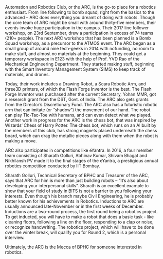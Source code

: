 <!-- TITLE: The Automation and Robotics Club -->

Automation and Robotics Club, or the ARC, is the go-to place for a robotics enthusiast. From line following to bomb squad, right from the basics to the advanced – ARC does everything you dreamt of doing with robots. Though the core team of ARC might be small with around thirty-five members, their events invoke huge participation in the campus. Their 2017 line follower workshop, on 23rd September, drew a participation in excess of 74 teams (210+ people). The next ARC workshop that has been planned is a Bomb Squad workshop, as a precursor to the ATMOS event. The ARC began as a small group of around nine tech-geeks in 2014 with nofunding, no room to make stuff, and almost no materials at the beginning. They could get a temporary workspace in E123 with the help of Prof. YVD Rao of the Mechanical Engineering Department. They started making stuff, beginning with the Smart Inventory Management System (SIMS) to keep track of materials, and drones.

Today, their work includes a Drawing Robot, a Scara Robotic Arm, and three3D printers, of which the Flash Forge Inventor is the best. The Flash Forge Inventor was purchased after the current Secretary, Yohan MMR, got a research grant from the DST, Govt. of India. The ARC also gets grants from the Director’s Discretionary Fund. The ARC also has a futuristic robotic arm that can imitate (or “shadow”) the movement of our hand. The robot can play Tic-Tac-Toe with humans, and can even detect what we played. Another work in progress for the ARC is the chess bot, that was inspired by Wizards’ Chess of Harry Potter. The chess bot, which runs on an AI built by the members of this club, has strong magnets placed underneath the chess board, which can drag the metallic pieces along with them when the robot is making a move.

ARC also participates in competitions like eYantra. In 2016, a four member team consisting of Sharath Golluri, Abhinav Kumar, Shivam Bhagat and Nikhilansh PV made it to the final stages of the eYantra, a prestigious annual robotics competition conducted by IIT Bombay.

Sharath Golluri, Technical Secretary of BPHC and Treasurer of the ARC, says that ARC for him is more than just building robots – “It’s also about developing your interpersonal skills”. Sharath is an excellent example to show that your field of study in BITS is not a barrier to you following your interests. Even though his branch maybe Civil Engineering, he is probably better known for his achievements in Robotics. Inductions to ARC are usually announced late-November or in the first weeks of December. Inductions are a two-round process, the first round being a robotics project. To get inducted, you will have to make a robot that does a basic task - like cleaning floors, following a line on the floor, responding to a clap or noise, or recognize handwriting. The robotics project, which will have to be done over the winter break, will qualify you for Round 2, which is a personal interview.

Ultimately, the ARC is the Mecca of BPHC for someone interested in robotics.